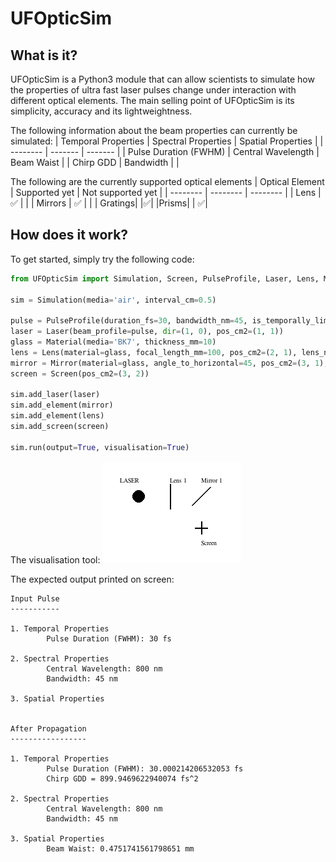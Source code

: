 # UFOpticSim 
## What is it?
UFOpticSim is a Python3 module that can allow scientists to simulate how the properties of ultra fast laser pulses change under interaction with different optical elements. The main selling point of UFOpticSim is its simplicity, accuracy and its lightweightness.

The following information about the beam properties can currently be simulated:
| Temporal Properties | Spectral Properties | Spatial Properties | 
| -------- | ------- | ------- |
| Pulse Duration (FWHM) | Central Wavelength | Beam Waist |
| Chirp GDD | Bandwidth |  |

The following are the currently supported optical elements
| Optical Element | Supported yet | Not supported yet |
| -------- | -------- | -------- |
| Lens | ✅ |  |
| Mirrors | ✅ | |
| Gratings| |✅| 
|Prisms| | ✅|

## How does it work?
To get started, simply try the following code:
```python
from UFOpticSim import Simulation, Screen, PulseProfile, Laser, Lens, Mirror, Material

sim = Simulation(media='air', interval_cm=0.5)

pulse = PulseProfile(duration_fs=30, bandwidth_nm=45, is_temporally_limited=True, central_wavelength_nm=800, beam_waist_mm=0.5, m2=1)
laser = Laser(beam_profile=pulse, dir=(1, 0), pos_cm2=(1, 1))
glass = Material(media='BK7', thickness_mm=10)
lens = Lens(material=glass, focal_length_mm=100, pos_cm2=(2, 1), lens_name="Lens 1")
mirror = Mirror(material=glass, angle_to_horizontal=45, pos_cm2=(3, 1), mirror_name="Mirror 1")
screen = Screen(pos_cm2=(3, 2))

sim.add_laser(laser)
sim.add_element(mirror)
sim.add_element(lens)
sim.add_screen(screen)

sim.run(output=True, visualisation=True)
```

The visualisation tool:
<img src="Screenshot.png">

The expected output printed on screen:
```
Input Pulse
-----------

1. Temporal Properties
        Pulse Duration (FWHM): 30 fs

2. Spectral Properties
        Central Wavelength: 800 nm
        Bandwidth: 45 nm

3. Spatial Properties


After Propagation
-----------------

1. Temporal Properties
        Pulse Duration (FWHM): 30.000214206532053 fs
        Chirp GDD = 899.9469622940074 fs^2

2. Spectral Properties
        Central Wavelength: 800 nm
        Bandwidth: 45 nm

3. Spatial Properties
        Beam Waist: 0.4751741561798651 mm
```
